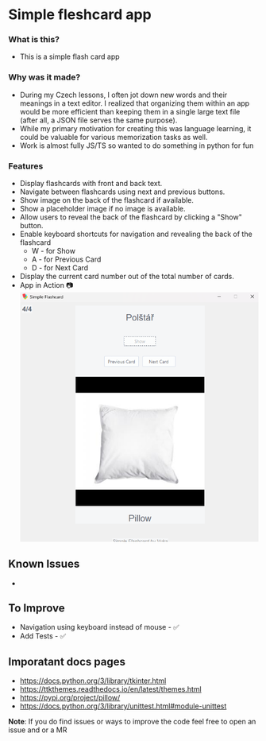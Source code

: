 # Simple fleshcard app

### What is this?

- This is a simple flash card app

### Why was it made?

- During my Czech lessons, I often jot down new words and their meanings in a text editor. I realized that organizing them within an app would be more efficient than keeping them in a single large text file (after all, a JSON file serves the same purpose).
- While my primary motivation for creating this was language learning, it could be valuable for various memorization tasks as well.
- Work is almost fully JS/TS so wanted to do something in python for fun

### Features

- Display flashcards with front and back text.
- Navigate between flashcards using next and previous buttons.
- Show image on the back of the flashcard if available.
- Show a placeholder image if no image is available.
- Allow users to reveal the back of the flashcard by clicking a "Show" button.
- Enable keyboard shortcuts for navigation and revealing the back of the flashcard
  - W - for Show
  - A - for Previous Card
  - D - for Next Card
- Display the current card number out of the total number of cards.
- App in Action 📷
  ![alt text](app-screenshot.png)

## Known Issues

-

## To Improve

- Navigation using keyboard instead of mouse - ✅
- Add Tests - ✅

## Imporatant docs pages

- https://docs.python.org/3/library/tkinter.html
- https://ttkthemes.readthedocs.io/en/latest/themes.html
- https://pypi.org/project/pillow/
- https://docs.python.org/3/library/unittest.html#module-unittest

**Note**: If you do find issues or ways to improve the code feel free to open an issue and or a MR
